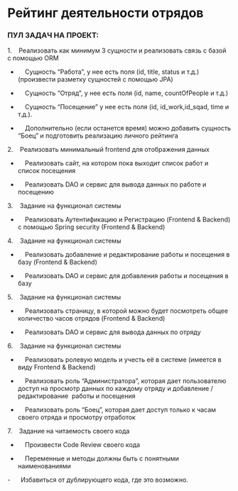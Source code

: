 # Рейтинг деятельности отрядов

### ПУЛ ЗАДАЧ НА ПРОЕКТ:

1.    Реализовать как минимум 3 сущности и реализовать связь с базой с помощью ORM

-     Сущность “Работа”, у нее есть поля (id, title, status и т.д.) (произвести разметку сущностей с помощью JPA)

-     Сущность “Отряд”, у нее есть поля (id, name, countOfPeople и т.д.)

-     Сущность “Посещение” у нее есть поля (id, id_work,id_sqad, time и т.д.).

-     Дополнительно (если останется время) можно добавить сущность “Боец” и подготовить реализацию личного рейтинга

2.    Реализовать минимальный frontend для отображения данных

-     Реализовать сайт, на котором пока выходит список работ и список посещения

-     Реализовать DAO и сервис для вывода данных по работе и посещению

3.    Задание на функционал системы

-     Реализовать Аутентификацию и Регистрацию (Frontend & Backend) с помощью Spring security (Frontend & Backend)

4.    Задание на функционал системы

-     Реализовать добавление и редактирование работы и посещения в базу (Frontend & Backend)

-     Реализовать DAO и сервис для добавления работы и посещения в базу

5.    Задание на функционал системы

-     Реализовать страницу, в которой можно будет посмотреть общее количество часов отрядов (Frontend & Backend)

-     Реализовать DAO и сервис для вывода данных по отряду

6.    Задание на функционал системы

-     Реализовать ролевую модель и учесть её в системе (имеется в виду Frontend & Backend)

-     Реализовать роль “Администратора”, которая дает пользователю доступ на просмотр данных по каждому отряду и добавление / редактирование  работы и посещения

-     Реализовать роль “Боец”, которая дает доступ только к часам своего отряда и просмотру отработок

7.    Задание на читаемость своего кода

-     Произвести Code Review своего кода

-     Переменные и методы должны быть с понятными наименованиями

-      Избавиться от дублирующего кода, где это возможно.
